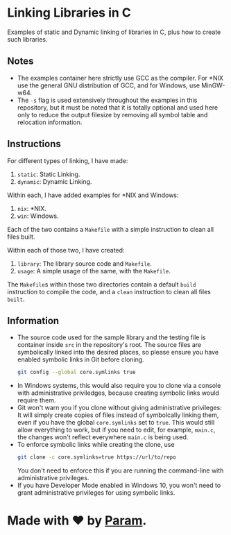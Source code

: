 # Linking Libraries in C
Examples of static and Dynamic linking of libraries in C,
plus how to create such libraries.

## Notes
-	The examples container here strictly use GCC as the
	compiler. For *NIX use the general GNU distribution
	of GCC, and for Windows, use MinGW-w64.
-	The `-s` flag is used extensively throughout the examples
	in this repository, but it must be noted that it is totally
	optional and used here only to reduce the output filesize by
	removing all symbol table and relocation information.

## Instructions
For different types of linking, I have made:
1. `static`: Static Linking.
2. `dynamic`: Dynamic Linking.

Within each, I have added examples for *NIX and Windows:
1. `nix`: *NIX.
2. `win`: Windows.

Each of the two contains a `Makefile` with a simple
instruction to clean all files built.

Within each of those two, I have created:
1. `library`: The library source code and `Makefile`.
2. `usage`: A simple usage of the same, with the `Makefile`.

The `Makefile`s within those two directories contain a default `build` instruction to compile the code, and
a `clean` instruction to clean all files `built`.

## Information
-	The source code used for the sample library and the
	testing file is container inside `src` in the repository's
	root. The source files are symbolically linked into the
	desired places, so please ensure you have enabled symbolic
	links in Git before cloning.
	```bash
	git config --global core.symlinks true
	```
-	In Windows systems, this would also require you to clone via
	a console with administrative priviledges, because creating
	symbolic links would require them.
-	Git won't warn you if you clone without giving
	administrative privileges: It will simply create copies
	of files instead of symbolcally linking them,
	even if you have the global `core.symlinks` set to
	`true`. This would
	still allow everything to work, but if you need to edit,
	for example, `main.c`, the changes won't reflect everywhere
	`main.c` is being used.
-	To enforce symbolic links while creating the clone,
	use
	```bash
	git clone -c core.symlinks=true https://url/to/repo
	```
	You don't need to enforce this if you are running
	the command-line with administrative privileges.
-	If you have Developer Mode enabled in Windows 10,
	you won't need to grant administrative privileges for
	using symbolic links.

# Made with ❤ by [Param](https://www.paramsid.com).